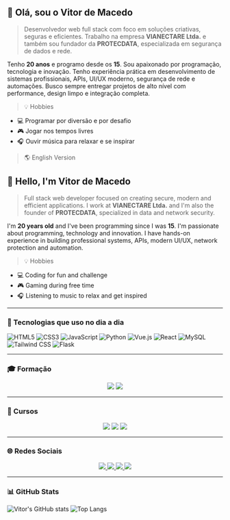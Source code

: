 ## 👋 Olá, sou o Vitor de Macedo

> Desenvolvedor web full stack com foco em soluções criativas, seguras e eficientes. Trabalho na empresa **VIANECTARE Ltda.** e também sou fundador da **PROTECDATA**, especializada em segurança de dados e rede.

Tenho **20 anos** e programo desde os **15**. Sou apaixonado por programação, tecnologia e inovação. Tenho experiência prática em desenvolvimento de sistemas profissionais, APIs, UI/UX moderno, segurança de rede e automações. Busco sempre entregar projetos de alto nível com performance, design limpo e integração completa.

> 💡 Hobbies

- 💻 Programar por diversão e por desafio
- 🎮 Jogar nos tempos livres
- 🎧 Ouvir música para relaxar e se inspirar

> 🌎 English Version

## 👋 Hello, I'm Vitor de Macedo

> Full stack web developer focused on creating secure, modern and efficient applications. I work at **VIANECTARE Ltda.** and I'm also the founder of **PROTECDATA**, specialized in data and network security.

I'm **20 years old** and I've been programming since I was **15**. I'm passionate about programming, technology and innovation. I have hands-on experience in building professional systems, APIs, modern UI/UX, network protection and automation.

> 💡 Hobbies

- 💻 Coding for fun and challenge  
- 🎮 Gaming during free time  
- 🎧 Listening to music to relax and get inspired



---

### 🚀 Tecnologias que uso no dia a dia

![HTML5](https://img.shields.io/badge/HTML5-E34F26?style=for-the-badge&logo=html5&logoColor=fff)
![CSS3](https://img.shields.io/badge/CSS3-1572B6?style=for-the-badge&logo=css3&logoColor=fff)
![JavaScript](https://img.shields.io/badge/JavaScript-F7DF1E?style=for-the-badge&logo=javascript&logoColor=000)
![Python](https://img.shields.io/badge/Python-3776AB?style=for-the-badge&logo=python&logoColor=fff)
![Vue.js](https://img.shields.io/badge/Vue.js-42b883?style=for-the-badge&logo=vue.js&logoColor=fff)
![React](https://img.shields.io/badge/React-61DAFB?style=for-the-badge&logo=react&logoColor=000)
![MySQL](https://img.shields.io/badge/MySQL-00758F?style=for-the-badge&logo=mysql&logoColor=fff)
![Tailwind CSS](https://img.shields.io/badge/TailwindCSS-06B6D4?style=for-the-badge&logo=tailwindcss&logoColor=white)
![Flask](https://img.shields.io/badge/Flask-000000?style=for-the-badge&logo=flask&logoColor=white)

---

### 🎓 Formação

<div align="center">
  <img src="https://img.shields.io/badge/Etec-Informática%20para%20Internet-blue?style=for-the-badge&logo=google-chrome&logoColor=white" />
  <img src="https://img.shields.io/badge/Etec-Desenvolvimento%20de%20Sistemas-blue?style=for-the-badge&logo=code&logoColor=white" />
</div>

---

### 📘 Cursos

<div align="center">
  <img src="https://img.shields.io/badge/Udemy-Python%20Developer-a435f0?style=for-the-badge&logo=python&logoColor=white" />
  <img src="https://img.shields.io/badge/Udemy-Vue.js%20Developer-41B883?style=for-the-badge&logo=vue.js&logoColor=white" />
  <img src="https://img.shields.io/badge/Udemy-React.js%20Developer-61DAFB?style=for-the-badge&logo=react&logoColor=black" />
</div>

---

### 🌐 Redes Sociais

<div align="center">
  <a href="mailto:vitor.seuemail@gmail.com">
    <img src="https://img.shields.io/badge/E--mail-vitor.seuemail@gmail.com-D14836?style=for-the-badge&logo=gmail&logoColor=white" />
  </a>
  <a href="https://www.instagram.com/seuusuario" target="_blank">
    <img src="https://img.shields.io/badge/Instagram-@seuusuario-E4405F?style=for-the-badge&logo=instagram&logoColor=white" />
  </a>
  <a href="https://twitter.com/seuusuario" target="_blank">
    <img src="https://img.shields.io/badge/Twitter-@seuusuario-1DA1F2?style=for-the-badge&logo=twitter&logoColor=white" />
  </a>
  <a href="https://www.linkedin.com/in/seuusuario" target="_blank">
    <img src="https://img.shields.io/badge/LinkedIn-Vitor%20de%20Macedo-0A66C2?style=for-the-badge&logo=linkedin&logoColor=white" />
  </a>
</div>

---

### 📊 GitHub Stats

![Vitor's GitHub stats](https://github-readme-stats.vercel.app/api?username=vitor&show_icons=true&theme=dark)
![Top Langs](https://github-readme-stats.vercel.app/api/top-langs/?username=vitor&layout=compact&theme=dark)
